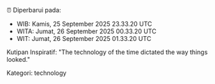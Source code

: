 ⏰ Diperbarui pada:
- WIB: Kamis, 25 September 2025 23.33.20 UTC
- WITA: Jumat, 26 September 2025 00.33.20 UTC
- WIT: Jumat, 26 September 2025 01.33.20 UTC

Kutipan Inspiratif:
"The technology of the time dictated the way things looked."


Kategori: technology

